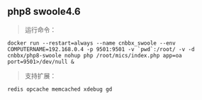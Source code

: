 ## php8 swoole4.6
> 运行命令：

~~~
docker run --restart=always --name cnbbx_swoole --env COMPUTERNAME=192.168.0.4 -p 9501:9501 -v `pwd`:/root/ -v -d cnbbx/php8-swoole nohup php /root/mics/index.php app=oa port=9501>/dev/null &
~~~
> 支持扩展：

~~~
redis opcache memcached xdebug gd
~~~